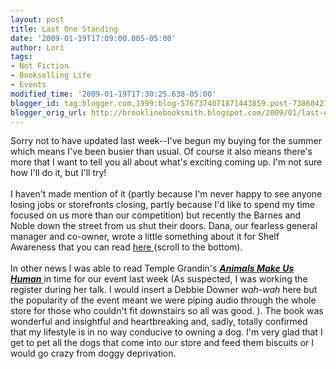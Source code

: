 ```yaml
---
layout: post
title: Last One Standing
date: '2009-01-19T17:09:00.005-05:00'
author: Lori
tags:
- Not Fiction
- Bookselling Life
- Events
modified_time: '2009-01-19T17:30:25.638-05:00'
blogger_id: tag:blogger.com,1999:blog-5767374071871443859.post-7386042131911738308
blogger_orig_url: http://brooklinebooksmith.blogspot.com/2009/01/last-one-standing.html
---
```


Sorry not to have updated last week--I've begun my buying for the summer which means I've been busier than usual. Of course it also means there's more that I want to tell you all about what's exciting coming up. I'm not sure how I'll do it, but I'll try!<br /><br />I haven't made mention of it (partly because I'm never happy to see anyone losing jobs or storefronts closing, partly because I'd like to spend my time focused on us more than our competition) but recently the Barnes and Noble down the street from us shut their doors. Dana, our fearless general manager and co-owner, wrote a little something about it for Shelf Awareness that you can read <a href="http://news.shelf-awareness.com/nview.jsp?appid=411&amp;j=609181">here </a>(scroll to the bottom).<br /><br />In other news I was able to read Temple <span class="blsp-spelling-error" id="SPELLING_ERROR_0">Grandin's</span> <a href="http://brookline.booksense.com/NASApp/store/Product?s=showproduct&amp;isbn=9780151014897"><strong><em>Animals Make Us Human</em></strong> </a>in time for our event last week (As suspected, I was working the register during her talk. I would insert a Debbie Downer <em><span class="blsp-spelling-error" id="SPELLING_ERROR_1">wah</span>-<span class="blsp-spelling-error" id="SPELLING_ERROR_2">wah</span></em> here but the popularity of the event meant we were piping audio through the whole store for those who couldn't fit downstairs so all was good. ). The book was wonderful and insightful and heartbreaking and, sadly, totally confirmed that my lifestyle is in no way <span class="blsp-spelling-corrected" id="SPELLING_ERROR_3">conducive</span> to owning a dog. I'm very glad that I get to pet all the dogs that come into our store and feed them biscuits or I would go crazy from doggy deprivation.